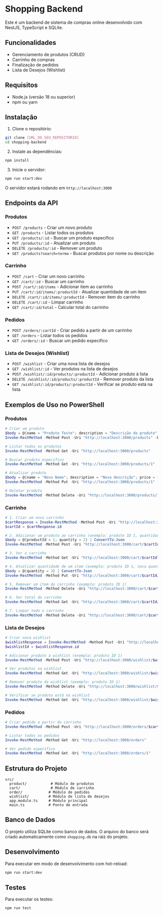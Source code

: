 # Shopping Backend

Este é um backend de sistema de compras online desenvolvido com NestJS, TypeScript e SQLite.

## Funcionalidades

- Gerenciamento de produtos (CRUD)
- Carrinho de compras
- Finalização de pedidos
- Lista de Desejos (Wishlist)

## Requisitos

- Node.js (versão 18 ou superior)
- npm ou yarn

## Instalação

1. Clone o repositório:
```bash
git clone [URL_DO_SEU_REPOSITORIO]
cd shopping-backend
```

2. Instale as dependências:
```bash
npm install
```

3. Inicie o servidor:
```bash
npm run start:dev
```

O servidor estará rodando em `http://localhost:3000`

## Endpoints da API

### Produtos

- `POST /products` - Criar um novo produto
- `GET /products` - Listar todos os produtos
- `GET /products/:id` - Buscar um produto específico
- `PUT /products/:id` - Atualizar um produto
- `DELETE /products/:id` - Remover um produto
- `GET /products?search=termo` - Buscar produtos por nome ou descrição

### Carrinho

- `POST /cart` - Criar um novo carrinho
- `GET /cart/:id` - Buscar um carrinho
- `POST /cart/:id/items` - Adicionar item ao carrinho
- `PUT /cart/:id/items/:productId` - Atualizar quantidade de um item
- `DELETE /cart/:id/items/:productId` - Remover item do carrinho
- `DELETE /cart/:id` - Limpar carrinho
- `GET /cart/:id/total` - Calcular total do carrinho

### Pedidos

- `POST /orders/:cartId` - Criar pedido a partir de um carrinho
- `GET /orders` - Listar todos os pedidos
- `GET /orders/:id` - Buscar um pedido específico

### Lista de Desejos (Wishlist)

- `POST /wishlist` - Criar uma nova lista de desejos
- `GET /wishlist/:id` - Ver produtos na lista de desejos
- `POST /wishlist/:id/products/:productId` - Adicionar produto à lista
- `DELETE /wishlist/:id/products/:productId` - Remover produto da lista
- `GET /wishlist/:id/products/:productId` - Verificar se produto está na lista

## Exemplos de Uso no PowerShell

### Produtos

```powershell
# Criar um produto
$body = @{name = "Produto Teste"; description = "Descrição do produto"; price = 99.99; stock = 10} | ConvertTo-Json
Invoke-RestMethod -Method Post -Uri "http://localhost:3000/products" -Body $body -ContentType "application/json"

# Listar todos os produtos
Invoke-RestMethod -Method Get -Uri "http://localhost:3000/products"

# Buscar produto específico
Invoke-RestMethod -Method Get -Uri "http://localhost:3000/products/1"

# Atualizar produto
$body = @{name = "Novo Nome"; description = "Nova descrição"; price = 149.99; stock = 20} | ConvertTo-Json
Invoke-RestMethod -Method Put -Uri "http://localhost:3000/products/1" -Body $body -ContentType "application/json"

# Deletar produto
Invoke-RestMethod -Method Delete -Uri "http://localhost:3000/products/1"
```

### Carrinho

```powershell
# 1. Criar um novo carrinho
$cartResponse = Invoke-RestMethod -Method Post -Uri "http://localhost:3000/cart"
$cartId = $cartResponse.id

# 2. Adicionar um produto ao carrinho (exemplo: produto ID 1, quantidade 2)
$body = @{productId = 1; quantity = 2} | ConvertTo-Json
Invoke-RestMethod -Method Post -Uri "http://localhost:3000/cart/$cartId/items" -Body $body -ContentType "application/json"

# 3. Ver o carrinho
Invoke-RestMethod -Method Get -Uri "http://localhost:3000/cart/$cartId"

# 4. Atualizar quantidade de um item (exemplo: produto ID 1, nova quantidade 3)
$body = @{quantity = 3} | ConvertTo-Json
Invoke-RestMethod -Method Put -Uri "http://localhost:3000/cart/$cartId/items/1" -Body $body -ContentType "application/json"

# 5. Remover um item do carrinho (exemplo: produto ID 1)
Invoke-RestMethod -Method Delete -Uri "http://localhost:3000/cart/$cartId/items/1"

# 6. Ver total do carrinho
Invoke-RestMethod -Method Get -Uri "http://localhost:3000/cart/$cartId/total"

# 7. Limpar todo o carrinho
Invoke-RestMethod -Method Delete -Uri "http://localhost:3000/cart/$cartId"
```

### Lista de Desejos

```powershell
# Criar nova wishlist
$wishlistResponse = Invoke-RestMethod -Method Post -Uri "http://localhost:3000/wishlist"
$wishlistId = $wishlistResponse.id

# Adicionar produto à wishlist (exemplo: produto ID 1)
Invoke-RestMethod -Method Post -Uri "http://localhost:3000/wishlist/$wishlistId/products/1"

# Ver produtos na wishlist
Invoke-RestMethod -Method Get -Uri "http://localhost:3000/wishlist/$wishlistId"

# Remover produto da wishlist (exemplo: produto ID 1)
Invoke-RestMethod -Method Delete -Uri "http://localhost:3000/wishlist/$wishlistId/products/1"

# Verificar se produto está na wishlist
Invoke-RestMethod -Method Get -Uri "http://localhost:3000/wishlist/$wishlistId/products/1"
```

### Pedidos

```powershell
# Criar pedido a partir do carrinho
Invoke-RestMethod -Method Post -Uri "http://localhost:3000/orders/$cartId"

# Listar todos os pedidos
Invoke-RestMethod -Method Get -Uri "http://localhost:3000/orders"

# Ver pedido específico
Invoke-RestMethod -Method Get -Uri "http://localhost:3000/orders/1"
```

## Estrutura do Projeto

```
src/
  product/           # Módulo de produtos
  cart/              # Módulo de carrinho
  order/            # Módulo de pedidos
  wishlist/         # Módulo de lista de desejos
  app.module.ts     # Módulo principal
  main.ts           # Ponto de entrada
```

## Banco de Dados

O projeto utiliza SQLite como banco de dados. O arquivo do banco será criado automaticamente como `shopping.db` na raiz do projeto.

## Desenvolvimento

Para executar em modo de desenvolvimento com hot-reload:

```bash
npm run start:dev
```

## Testes

Para executar os testes:

```bash
npm run test
```

